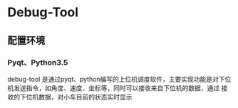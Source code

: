 # Debug-Tool
## 配置环境
### Pyqt、Python3.5
debug-tool 是通过pyqt、python编写的上位机调度软件，主要实现功能是对下位机发送指令，如角度、速度、坐标等，同时可以接收来自下位机的数据，通过
接收的下位机数据，对小车目前的状态实时显示

